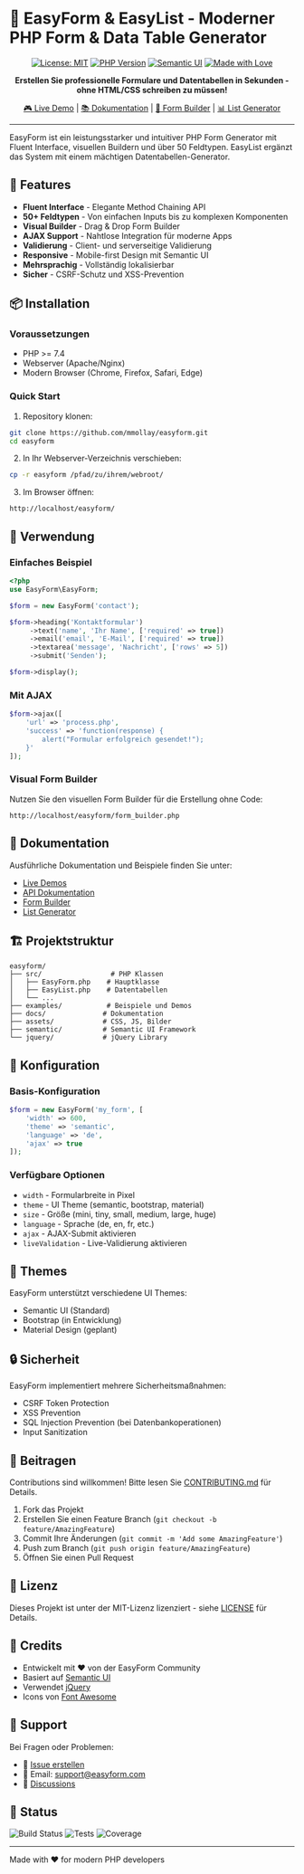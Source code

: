 # 🚀 EasyForm & EasyList - Moderner PHP Form & Data Table Generator

<div align="center">

[![License: MIT](https://img.shields.io/badge/License-MIT-yellow.svg)](https://opensource.org/licenses/MIT)
[![PHP Version](https://img.shields.io/badge/PHP-%3E%3D7.4-blue.svg)](https://php.net)
[![Semantic UI](https://img.shields.io/badge/Semantic%20UI-2.9.3-teal.svg)](https://semantic-ui.com)
[![Made with Love](https://img.shields.io/badge/Made%20with-❤️-red.svg)]()

**Erstellen Sie professionelle Formulare und Datentabellen in Sekunden - ohne HTML/CSS schreiben zu müssen!**

[🎮 Live Demo](http://localhost/easy_form) | [📚 Dokumentation](http://localhost/easy_form/docs) | [🎨 Form Builder](http://localhost/easy_form/form_builder.php) | [📊 List Generator](http://localhost/easy_form/list_generator.php)

</div>

---

EasyForm ist ein leistungsstarker und intuitiver PHP Form Generator mit Fluent Interface, visuellen Buildern und über 50 Feldtypen. EasyList ergänzt das System mit einem mächtigen Datentabellen-Generator.

## 🚀 Features

- **Fluent Interface** - Elegante Method Chaining API
- **50+ Feldtypen** - Von einfachen Inputs bis zu komplexen Komponenten
- **Visual Builder** - Drag & Drop Form Builder
- **AJAX Support** - Nahtlose Integration für moderne Apps
- **Validierung** - Client- und serverseitige Validierung
- **Responsive** - Mobile-first Design mit Semantic UI
- **Mehrsprachig** - Vollständig lokalisierbar
- **Sicher** - CSRF-Schutz und XSS-Prevention

## 📦 Installation

### Voraussetzungen

- PHP >= 7.4
- Webserver (Apache/Nginx)
- Modern Browser (Chrome, Firefox, Safari, Edge)

### Quick Start

1. Repository klonen:
```bash
git clone https://github.com/mmollay/easyform.git
cd easyform
```

2. In Ihr Webserver-Verzeichnis verschieben:
```bash
cp -r easyform /pfad/zu/ihrem/webroot/
```

3. Im Browser öffnen:
```
http://localhost/easyform/
```

## 🎯 Verwendung

### Einfaches Beispiel

```php
<?php
use EasyForm\EasyForm;

$form = new EasyForm('contact');

$form->heading('Kontaktformular')
     ->text('name', 'Ihr Name', ['required' => true])
     ->email('email', 'E-Mail', ['required' => true])
     ->textarea('message', 'Nachricht', ['rows' => 5])
     ->submit('Senden');

$form->display();
```

### Mit AJAX

```php
$form->ajax([
    'url' => 'process.php',
    'success' => 'function(response) { 
        alert("Formular erfolgreich gesendet!"); 
    }'
]);
```

### Visual Form Builder

Nutzen Sie den visuellen Form Builder für die Erstellung ohne Code:

```
http://localhost/easyform/form_builder.php
```

## 📖 Dokumentation

Ausführliche Dokumentation und Beispiele finden Sie unter:
- [Live Demos](http://localhost/easyform/examples/)
- [API Dokumentation](http://localhost/easyform/docs/)
- [Form Builder](http://localhost/easyform/form_builder.php)
- [List Generator](http://localhost/easyform/list_generator.php)

## 🏗️ Projektstruktur

```
easyform/
├── src/                 # PHP Klassen
│   ├── EasyForm.php    # Hauptklasse
│   ├── EasyList.php    # Datentabellen
│   └── ...
├── examples/           # Beispiele und Demos
├── docs/              # Dokumentation
├── assets/            # CSS, JS, Bilder
├── semantic/          # Semantic UI Framework
└── jquery/            # jQuery Library
```

## 🔧 Konfiguration

### Basis-Konfiguration

```php
$form = new EasyForm('my_form', [
    'width' => 600,
    'theme' => 'semantic',
    'language' => 'de',
    'ajax' => true
]);
```

### Verfügbare Optionen

- `width` - Formularbreite in Pixel
- `theme` - UI Theme (semantic, bootstrap, material)
- `size` - Größe (mini, tiny, small, medium, large, huge)
- `language` - Sprache (de, en, fr, etc.)
- `ajax` - AJAX-Submit aktivieren
- `liveValidation` - Live-Validierung aktivieren

## 🎨 Themes

EasyForm unterstützt verschiedene UI Themes:
- Semantic UI (Standard)
- Bootstrap (in Entwicklung)
- Material Design (geplant)

## 🔒 Sicherheit

EasyForm implementiert mehrere Sicherheitsmaßnahmen:
- CSRF Token Protection
- XSS Prevention
- SQL Injection Prevention (bei Datenbankoperationen)
- Input Sanitization

## 🤝 Beitragen

Contributions sind willkommen! Bitte lesen Sie [CONTRIBUTING.md](CONTRIBUTING.md) für Details.

1. Fork das Projekt
2. Erstellen Sie einen Feature Branch (`git checkout -b feature/AmazingFeature`)
3. Commit Ihre Änderungen (`git commit -m 'Add some AmazingFeature'`)
4. Push zum Branch (`git push origin feature/AmazingFeature`)
5. Öffnen Sie einen Pull Request

## 📝 Lizenz

Dieses Projekt ist unter der MIT-Lizenz lizenziert - siehe [LICENSE](LICENSE) für Details.

## 👏 Credits

- Entwickelt mit ❤️ von der EasyForm Community
- Basiert auf [Semantic UI](https://semantic-ui.com/)
- Verwendet [jQuery](https://jquery.com/)
- Icons von [Font Awesome](https://fontawesome.com/)

## 📧 Support

Bei Fragen oder Problemen:
- 🐛 [Issue erstellen](https://github.com/mmollay/easyform/issues)
- 📧 Email: support@easyform.com
- 💬 [Discussions](https://github.com/mmollay/easyform/discussions)

## 🚦 Status

![Build Status](https://img.shields.io/badge/build-passing-brightgreen)
![Tests](https://img.shields.io/badge/tests-passing-brightgreen)
![Coverage](https://img.shields.io/badge/coverage-85%25-yellow)

---

Made with ❤️ for modern PHP developers